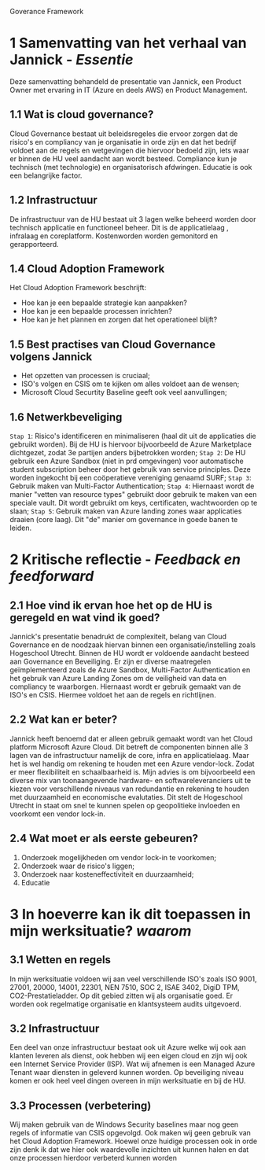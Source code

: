 Goverance Framework
# 1 Samenvatting van het verhaal van Jannick - *Essentie*
Deze samenvatting behandeld de presentatie van Jannick, een Product Owner met ervaring in IT (Azure en deels AWS) en Product Management. 
## 1.1 Wat is cloud governance? 
Cloud Governance bestaat uit beleidsregeles die ervoor zorgen dat de risico's en compliancy van je organisatie in orde zijn en dat het bedrijf voldoet aan de regels en wetgevingen die hiervoor bedoeld zijn, iets waar er binnen de HU veel aandacht aan wordt besteed. Compliance kun je technisch (met technologie) en organisatorisch afdwingen. Educatie is ook een belangrijke factor. 
## 1.2 Infrastructuur
De infrastructuur van de HU bestaat uit 3 lagen welke beheerd worden door technisch applicatie en functioneel beheer. Dit is de applicatielaag , infralaag en coreplatform. Kostenworden worden gemonitord en gerapporteerd. 
## 1.4 Cloud Adoption Framework
Het Cloud Adoption Framework beschrijft:
- Hoe kan je een bepaalde strategie kan aanpakken?
- Hoe kan je een bepaalde processen inrichten?
- Hoe kan je het plannen en zorgen dat het operationeel blijft?
## 1.5 Best practises van Cloud Governance volgens Jannick
- Het opzetten van processen is cruciaal;
- ISO's volgen en CSIS om te kijken om alles voldoet aan de wensen;
- Microsoft Cloud Securtity Baseline geeft ook veel aanvullingen;
## 1.6 Netwerkbeveliging
`Stap 1`: Risico's identificeren en minimaliseren (haal dit uit de applicaties die gebruikt worden). Bij de HU is hiervoor bijvoorbeeld de Azure Marketplace dichtgezet, zodat 3e partijen anders bijbetrokken worden;
`Stap 2`: De HU gebruik een Azure Sandbox (niet in prd omgevingen) voor automatische student subscription beheer door het gebruik van service principles. Deze worden ingekocht bij een coöperatieve vereniging genaamd SURF; `Stap 3`: Gebruik maken van Multi-Factor Authentication;
`Stap 4`: Hiernaast wordt de manier "vetten van resource types" gebruikt door gebruik te maken van een speciale vault. Dit wordt gebruikt om keys, certificaten, wachtwoorden op te slaan;
`Stap 5`: Gebruik maken van Azure landing zones waar applicaties draaien (core laag). Dit "de" manier om governance in goede banen te leiden. 

# 2 Kritische reflectie - *Feedback en feedforward*

## 2.1 Hoe vind ik ervan hoe het op de HU is geregeld en wat vind ik goed?
Jannick's presentatie benadrukt de complexiteit, belang van Cloud Governance en de noodzaak hiervan binnen een organisatie/instelling zoals Hogeschool Utrecht.
Binnen de HU wordt er voldoende aandacht besteed aan Governance en Beveiliging. Er zijn er diverse maatregelen geïmplementeerd zoals de Azure Sandbox, Multi-Factor Authentication en het gebruik van Azure Landing Zones om de veiligheid van data en compliancy te waarborgen. Hiernaast wordt er gebruik gemaakt van de ISO's en CSIS. Hiermee voldoet het aan de regels en richtlijnen.
## 2.2 Wat kan er beter?
Jannick heeft benoemd dat er alleen gebruik gemaakt wordt van het Cloud platform Microsoft Azure Cloud. Dit betreft de componenten binnen alle 3 lagen van de infrastructuur namelijk de core, infra en applicatielaag.  Maar het is wel handig om rekening te houden met een Azure vendor-lock. Zodat er meer flexibiliteit en schaalbaarheid is. Mijn advies is om bijvoorbeeld een diverse mix van toonaangevende hardware- en softwareleveranciers uit te kiezen voor verschillende niveaus van redundantie en rekening te houden met duurzaamheid en economische evalutaties. Dit stelt de Hogeschool Utrecht in staat om snel te kunnen spelen op geopolitieke invloeden en voorkomt een vendor lock-in.

## 2.4 Wat moet er als eerste gebeuren?
1. Onderzoek mogelijkheden om vendor lock-in te voorkomen;
2. Onderzoek waar de risico's liggen;
3. Onderzoek naar kosteneffectiviteit en duurzaamheid;
4. Educatie

# 3 In hoeverre kan ik dit toepassen in mijn werksituatie? *waarom*

## 3.1 Wetten en regels
In mijn werksituatie voldoen wij aan veel verschillende ISO's zoals ISO 9001, 27001, 20000, 14001, 22301, NEN 7510, SOC 2, ISAE 3402, DigiD TPM, CO2-Prestatieladder. Op dit gebied zitten wij als organisatie goed. Er worden ook regelmatige organisatie en klantsysteem audits uitgevoerd.
## 3.2 Infrastructuur
Een deel van onze infrastructuur bestaat ook uit Azure welke wij ook aan klanten leveren als dienst, ook hebben wij een eigen cloud en zijn wij ook een Internet Service Provider (ISP). Wat wij afnemen is een Managed Azure Tenant waar diensten in geleverd kunnen worden. Op beveiliging niveau komen er ook heel veel dingen overeen in mijn werksituatie en bij de HU.
## 3.3 Processen (verbetering)
Wij maken gebruik van de Windows Security baselines maar nog geen regels of informatie van CSIS opgevolgd. Ook maken wij geen gebruik van het Cloud Adoption Framework. Hoewel onze huidige processen ook in orde zijn denk ik   dat we hier ook waardevolle inzichten uit kunnen halen en dat onze processen hierdoor verbeterd kunnen worden
